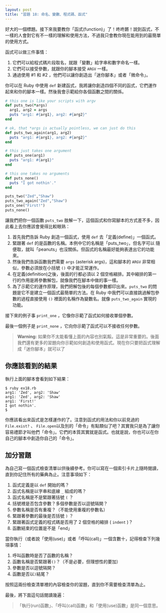 ```yaml
---
layout: post
title: "習題 18: 命名、變數、程式碼、函式"
---
```


好大的一個標題。接下來我要教你「函式(function)」了！咚咚鏘！說到函式，不一樣的人會對它有不一樣的理解和使用方法，不過我只會教你現在能用到的最簡單的使用方式。

函式可以做三件事情：

1. 它們可以給程式碼片段取名，就跟「變數」給字串和數字命名一樣。
2. 它們可以接受參數，就跟你的腳本接受 `ARGV` 一樣。
3. 通過使用 #1 和 #2 ，他們可以讓你創造出「迷你腳本」或者「微命令」。

你可以在 Ruby 中使用 `def` 新建函式，我將讓你創造四個不同的函式，它們運作起來和你的腳本一樣。然後我會示範給你各個函數之間的關係。

```ruby
# this one is like your scripts with argv
def puts_two(*args)
  arg1, arg2 = args
  puts "arg1: #{arg1}, arg2: #{arg2}"
end

# ok, that *args is actually pointless, we can just do this
def puts_two_again(arg1, arg2)
  puts "arg1: #{arg1}, arg2: #{arg2}"
end

# this just takes one argument
def puts_one(arg1)
  puts "arg1: #{arg1}"
end

# this one takes no arguments
def puts_none()
  puts "I got nothin'."
end

puts_two("Zed","Shaw")
puts_two_again("Zed","Shaw")
puts_one("First!")
puts_none()
```

讓我們把你一個函數 `puts_two` 肢解一下，這個函式和你寫腳本的方式差不多，因此看上去你應該會覺得比較眼熟：

1. 首先我們告訴 Ruby 創造一個函式，使用 `def` 去「定義(define)」一個函式。
2. 緊跟著 `def` 的是函數的名稱。本例中它的名稱是「puts_two」，但名字可以   隨便取，就叫「peanuts」也沒關係。但函式的名稱最好能夠表達出它的功能來。
3. 然後我們告訴函數我們需要 `args` (asterisk args)，這和腳本的 `ARGV` 非常相似，參數必須放在小括號 `()` 中才能正常運作。
4. 在定義(definition)之後，後面的行都必須以 2 個空格縮排。其中縮排的第一行的作用是將參數解包，就像我們在腳本中做的事一樣。
5. 為了示範它的運作原理，我們把解包後的每個參數都印出來。`puts_two` 的問題是它不是建立一個函式最簡單的方法。在 Ruby 中我們可以直接跳過解包參數的過程直接使用 `()` 裡面的名稱作為變數名。就像 `puts_two_again` 實現的功能。

接下來的例子事 `print_one` ，它像你示範了函式如何接收單個參數。

最後一個例子是 `print_none` ，它向你示範了函式可以不接收任何參數。

> **Warning:** 如果你不太能看懂上面的內容也別氣餒。這是非常重要的。後面我們還有更多的習題向你示範如何創造和使用函式。現在你只要把函式理解成「迷你腳本」就可以了

## 你應該看到的結果

執行上面的腳本會看到如下結果：

    $ ruby ex18.rb
    arg1: 'Zed', arg2: 'Shaw'
    arg1: 'Zed', arg2: 'Shaw'
    arg1: 'First!'
    I got nothin'.
    $

你應該看出來函式是怎樣運作的了。注意到函式的用法和你以前見過的 `File.exist?` 、 `File.open`以及別的「命令」有點類似了吧？其實我只是為了讓你容易禮節才叫他們「命令」。它們的本質其實就是函式。也就是說，你也可以在你自己的腳本中創造你自己的「命令」。

## 加分習題

為自己寫一個函式檢查清單以供後續參考。你可以寫在一個索引卡片上隨時閱讀，直到你記住所有的藥典為止。注意事項如下：

1. 函式定義是以 `def` 開始的嗎？
2. 函式名稱是以字串和底線 `_` 組成的嗎？
3. 函式名稱是不是緊跟著括號 `(` ？
4. 括號裡是否包含參數？多個參數是否以逗號隔開？
5. 參數名稱是否有重複？（不能使用重複的參數名）
6. 緊跟著參數的最後是否括號 `)` ？
7. 緊跟著函式定義的程式碼是否用了 2 個空格的縮排 ( `indent` )？
8. 函數結束的位置是不是「end」

當你執行（或者說「使用(use)」或者「呼叫(call)」一個含數十，記得檢查下列幾項事情：

1. 呼叫函數時是否了函數的名稱？
2. 函數名稱是否緊跟著`()`？（不是必要，但理想性的要加）
3. 參數是否以逗號隔開？
4. 函數是否以`)`結尾？

按照這兩份檢查清單裡的內容檢查你的習題，直到你不需要檢查清單為止。

最後，將下面這句話閱讀幾遍：

>「執行(run)函數」、「呼叫(call)函數」和「使用(use)函數」是同一個意思。
